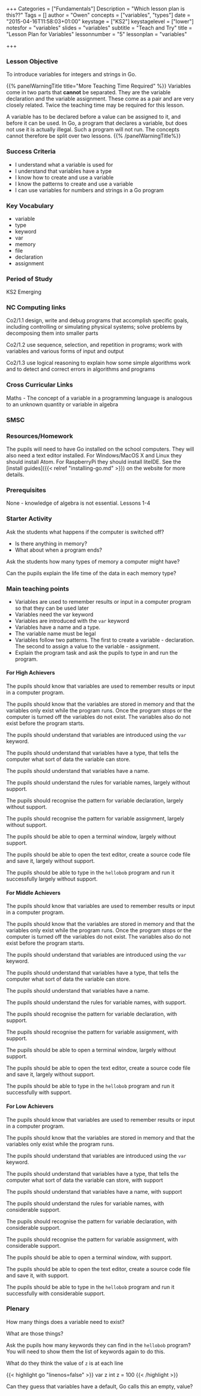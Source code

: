 +++
Categories = ["Fundamentals"]
Description = "Which lesson plan is this??"
Tags = []
author = "Owen"
concepts = ["variables", "types"]
date = "2015-04-16T11:58:03+01:00"
keystage = ["KS2"]
keystagelevel = ["lower"]
notesfor = "variables"
slides = "variables"
subtitle = "Teach and Try"
title = "Lesson Plan for Variables"
lessonnumber = "5"
lessonplan = "variables"

+++

### Lesson Objective

To introduce variables for integers and strings in Go.
<!--more-->

{{% panelWarningTitle title="More Teaching Time Required" %}}
Variables come in two parts that __cannot__ be separated. They are the
variable declaration and the variable assignment. These come as
a pair and are very closely related. Twice the teaching time may be
required for this lesson.

A variable has to be declared before a value can be assigned to it, and before it
can be used. In Go, a program that declares a variable, but does not
use it is actually illegal. Such a program will not run.
The concepts cannot therefore be split over two lessons.
{{% /panelWarningTitle%}}

### Success Criteria

* I understand what a variable is used for
* I understand that variables have a type
* I know how to create and use a variable
* I know the patterns to create and use a variable
* I can use variables for numbers and strings in a Go program

### Key Vocabulary

* variable
* type
* keyword
* var
* memory
* file
* declaration
* assignment

### Period of Study

KS2 Emerging

### NC Computing links

Co2/1.1    design, write and debug programs that accomplish specific goals,
including controlling or simulating physical systems; solve problems by
decomposing them into smaller parts

Co2/1.2    use sequence, selection, and repetition in programs; work with
variables and various forms of input and output

Co2/1.3    use logical reasoning to explain how some simple algorithms work and
to detect and correct errors in algorithms and programs

### Cross Curricular Links

Maths - The concept of a variable in a programming language is analogous
to an unknown quantity or variable in algebra

### SMSC


### Resources/Homework

The pupils will need to have Go installed on the school computers. They will
also need a text editor installed. For Windows/MacOS X and Linux they should
install Atom. For RaspberryPi they should install liteIDE. See the
[install guides]({{< relref "installing-go.md" >}}) on the website for more
details.

### Prerequisites

None - knowledge of algebra is not essential.
Lessons 1-4

### Starter Activity

Ask the students what happens if the computer is switched off?
* Is there anything in memory?
* What about when a program ends?

Ask the students how many types of memory a computer
might have?

Can the pupils explain the life time of the data in each memory type?

### Main teaching points

* Variables are used to remember results or input in a computer program
so that they can be used later
* Variables need the var keyword
* Variables are introduced with the `var` keyword
* Variables have a name and a type.
* The variable name must be legal
* Variables follow two patterns. The first to create a variable -
declaration. The second to assign a value to the variable - assignment.
* Explain the program task and ask the pupils to type in and run the program.

#### For High Achievers
The pupils should know that variables are used to remember results or
input in a computer program.

The pupils should know that the variables are stored in memory
and that the variables only exist while the program runs. Once the
program stops or the computer is turned off the variables do not exist.
The variables also do not exist before the program starts.

The pupils should understand that variables are introduced using
the `var` keyword.

The pupils should understand that variables have a type, that tells the
computer what sort of data the variable can store.

The pupils should understand that variables have a name.

The pupils should understand the rules for variable names,
largely without support.

The pupils should recognise the pattern for variable declaration, largely
without support.

The pupils should recognise the pattern for variable assignment, largely
without support.

The pupils should be able to open a terminal window, largely without
support.

The pupils should be able to open the text editor, create a source code
file and save it, largely without support.

The pupils should be able to type in the `hellobob` program and run it
successfully largely without support.

#### For Middle Achievers
The pupils should know that variables are used to remember results or
input in a computer program.

The pupils should know that the variables are stored in memory
and that the variables only exist while the program runs. Once the
program stops or the computer is turned off the variables do not exist.
The variables also do not exist before the program starts.

The pupils should understand that variables are introduced using
the `var` keyword.

The pupils should understand that variables have a type, that tells the
computer what sort of data the variable can store.

The pupils should understand that variables have a name.

The pupils should understand the rules for variable names,
with support.

The pupils should recognise the pattern for variable declaration,
with support.

The pupils should recognise the pattern for variable assignment,
with support.

The pupils should be able to open a terminal window, largely without
support.

The pupils should be able to open the text editor, create a source code
file and save it, largely without support.

The pupils should be able to type in the `hellobob` program and run it
successfully with support.

#### For Low Achievers
The pupils should know that variables are used to remember results or
input in a computer program.

The pupils should know that the variables are stored in memory
and that the variables only exist while the program runs.

The pupils should understand that variables are introduced using
the `var` keyword.

The pupils should understand that variables have a type, that tells the
computer what sort of data the variable can store, with support

The pupils should understand that variables have a name, with support

The pupils should understand the rules for variable names,
with considerable support.

The pupils should recognise the pattern for variable declaration,
with considerable support.

The pupils should recognise the pattern for variable assignment,
with considerable support.

The pupils should be able to open a terminal window, with
support.

The pupils should be able to open the text editor, create a source code
file and save it, with support.

The pupils should be able to type in the `hellobob` program and run it
successfully with considerable support.

### Plenary
How many things does a variable need to exist?

What are those things?

Ask the pupils how many keywords they can find in the `hellobob` program?
You will need to show them the list of keywords again to do this.

What do they think the value of `z` is at each line

{{< highlight go "linenos=false" >}}
var z int
z = 100
{{< /highlight >}}

Can they guess that variables have a default, Go calls this an empty,
value?

